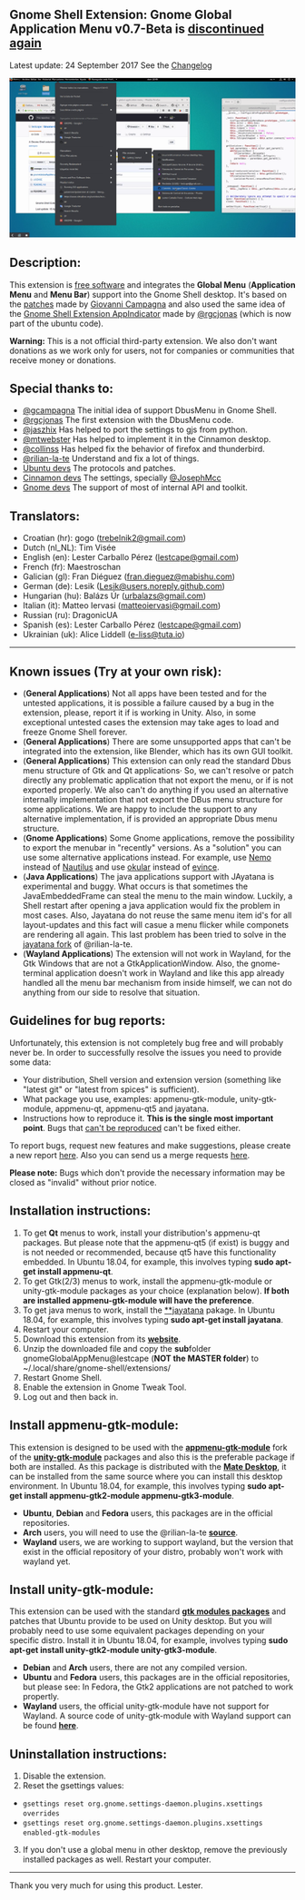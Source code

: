 Gnome Shell Extension: Gnome Global Application Menu v0.7-Beta is [**discontinued again**](https://gitlab.com/lestcape/Gnome-Global-AppMenu/issues/116)
--------------

Latest update: 24 September 2017 See the [Changelog](CHANGELOG)

![](gnomeGlobalAppMenu%40lestcape/Capture.png)

Description:
--------------

This extension is [free software](LICENSE) and integrates the **Global Menu** (**Application Menu** and **Menu Bar**) support into the Gnome Shell desktop.
It's based on the [patches](https://bugzilla.gnome.org/show_bug.cgi?id=652122) made by [Giovanni Campagna](https://gitlab.gnome.org/gcampagna)
and also used the same idea of the [Gnome Shell Extension AppIndicator](https://github.com/ubuntu/gnome-shell-extension-appindicator)
made by [@rgcjonas](https://github.com/rgcjonas) (which is now part of the ubuntu code).

**Warning:** This is a not official third-party extension. We also don't want donations as we work only for users, not for companies or communities that
receive money or donations.<br />

Special thanks to:
--------------

- [@gcampagna](https://gitlab.gnome.org/gcampagna)          The initial idea of support DbusMenu in Gnome Shell.
- [@rgcjonas](https://github.com/rgcjonas)                  The first extension with the DbusMenu code.
- [@jaszhix](https://github.com/jaszhix)                    Has helped to port the settings to gjs from python.
- [@mtwebster](https://github.com/mtwebster)                Has helped to implement it in the Cinnamon desktop.
- [@collinss](https://github.com/collinss)                  Has helped fix the behavior of firefox and thunderbird.
- [@rilian-la-te](https://gitlab.com/rilian-la-te)          Understand and fix a lot of things.
- [Ubuntu devs](https://github.com/ubuntu/)                 The protocols and patches.
- [Cinnamon devs](https://github.com/linuxmint/cinnamon)    The settings, specially [@JosephMcc](https://github.com/JosephMcc/)
- [Gnome devs](https://gitlab.gnome.org/GNOME/gnome-shell)        The support of most of internal API and toolkit.

Translators:
--------------
- Croatian (hr):	gogo (trebelnik2@gmail.com)
- Dutch (nl_NL):  Tim Visée
- English (en):		Lester Carballo Pérez (lestcape@gmail.com)
- French (fr):		Maestroschan
- Galician (gl):  Fran Diéguez (fran.dieguez@mabishu.com)
- German (de):		Lesik (Lesik@users.noreply.github.com)
- Hungarian (hu): Balázs Úr (urbalazs@gmail.com)
- Italian (it):   Matteo Iervasi (matteoiervasi@gmail.com)
- Russian (ru):   DragonicUA
- Spanish (es):		Lester Carballo Pérez (lestcape@gmail.com)
- Ukrainian (uk): Alice Liddell (e-liss@tuta.io)

--------------

Known issues (Try at your own risk):
--------------
* (**General Applications**) Not all apps have been tested and for the untested applications, it is possible a failure caused by a bug in the extension,
please, report it if is working in Unity. Also, in some exceptional untested cases the extension may take ages to load and freeze Gnome Shell forever.
* (**General Applications**) There are some unsupported apps that can't be integrated into the extension, like Blender, which has its own GUI toolkit.
* (**General Applications**) This extension can only read the standard Dbus menu structure of Gtk and Qt applications· So, we can't resolve or patch directly
any problematic application that not export the menu, or if is not exported properly. We also can't do anything if you used an alternative internally
implementation that not export the DBus menu structure for some applications. We are happy to include the support to any alternative implementation,
if is provided an appropriate Dbus menu structure.
* (**Gnome Applications**) Some Gnome applications, remove the possibility to export the menubar in "recently" versions. As a "solution" you can use
some alternative applications instead. For example, use [Nemo](https://github.com/linuxmint/nemo) instead of [Nautilus](https://gitlab.gnome.org/GNOME/nautilus)
and use [okular](https://okular.kde.org) instead of [evince](https://gitlab.gnome.org/GNOME/evince).
* (**Java Applications**) The java applications support with JAyatana is experimental and buggy. 
What occurs is that sometimes the JavaEmbeddedFrame can steal the menu to the main window. Luckily, a Shell restart after opening a java application would fix the problem in most cases.
Also, Jayatana do not reuse the same menu item id's for all layout-updates and this fact will casue a menu flicker while componets are rendering all again.
This last problem has been tried to solve in the [jayatana fork](https://gitlab.com/vala-panel-project/vala-panel-appmenu/tree/master/subprojects/jayatana) of @rilian-la-te.
* (**Wayland Applications**) The extension will not work in Wayland, for the Gtk Windows that are not a GtkApplicationWindow. Also, the gnome-terminal application doesn't work in Wayland and
like this app already handled all the menu bar mechanism from inside himself, we can not do anything from our side to resolve that situation.

Guidelines for bug reports:
--------------
Unfortunately, this extension is not completely bug free and will probably never be.
In order to successfully resolve the issues you need to provide some data:

* Your distribution, Shell version and extension version (something like "latest git" or "latest from spices" is sufficient).
* What package you use, examples: appmenu-gtk-module, unity-gtk-module, appmenu-qt, appmenu-qt5 and jayatana.
* Instructions how to reproduce it. **This is the single most important point**. Bugs that [can't be reproduced](http://xkcd.com/583/) can't be fixed either.

To report bugs, request new features and make suggestions, please create a new report [here](https://gitlab.com/lestcape/Gnome-Global-AppMenu/issues).
Also you can send us a merge requests [here](https://gitlab.com/lestcape/Gnome-Global-AppMenu/merge_requests).

**Please note:** Bugs which don't provide the necessary information may be closed as "invalid" without prior notice.

Installation instructions:
--------------
1. To get **Qt** menus to work, install your distribution's appmenu-qt packages. But please note that the appmenu-qt5 (if exist) is buggy and is not needed or recommended,
because qt5 have this functionality embedded. In Ubuntu 18.04, for example, this involves typing **sudo apt-get install appmenu-qt**.
2. To get Gtk(2/3) menus to work, install the appmenu-gtk-module or unity-gtk-module packages as your choice (explanation below). **If both are installed appmenu-gtk-module will have the preference**.
3. To get java  menus to work, install the [**jayatana](https://code.google.com/archive/p/java-swing-ayatana/) pakage. In Ubuntu 18.04, for example, this involves typing **sudo apt-get install jayatana**.
4. Restart your computer.
5. Download this extension from its [**website**](https://gitlab.com/lestcape/Gnome-Global-AppMenu/-/archive/master/Gnome-Global-AppMenu-master.zip).
6. Unzip the downloaded file and copy the **sub**folder gnomeGlobalAppMenu@lestcape (**NOT the MASTER folder**) to ~/.local/share/gnome-shell/extensions/
7. Restart Gnome Shell.
8. Enable the extension in Gnome Tweak Tool.
9. Log out and then back in.

Install appmenu-gtk-module:
--------------
This extension is designed to be used with the  [**appmenu-gtk-module**](https://gitlab.com/vala-panel-project/vala-panel-appmenu/tree/master/subprojects/appmenu-gtk-module)
fork of the [**unity-gtk-module**](https://launchpad.net/unity-gtk-module) packages and also this is the preferable package if both are installed. As this package is distributed
with the [**Mate Desktop**](https://mate-desktop.org), it can be installed from the same source where you can install this desktop environment. In Ubuntu 18.04, for example,
this involves typing **sudo apt-get install appmenu-gtk2-module appmenu-gtk3-module**.

* **Ubuntu**, **Debian** and **Fedora** users, this packages are in the official repositories.
* **Arch** users, you will need to use the @rilian-la-te [**source**](https://aur.archlinux.org/packages/?SeB=m&K=rilian).
* **Wayland** users, we are working to support wayland, but the version that exist in the official repository of your distro, probably won't work with wayland yet.

Install unity-gtk-module:
--------------
This extension can be used with the standard [**gtk modules packages**](https://launchpad.net/unity-gtk-module) and patches that Ubuntu provide to be used on Unity desktop.
But you will probably need to use some equivalent packages depending on your specific distro. Install it in Ubuntu 18.04, for example, involves typing
**sudo apt-get install unity-gtk2-module unity-gtk3-module**.

* **Debian** and **Arch** users, there are not any compiled version.
* **Ubuntu** and **Fedora** users, this packages are in the official repositories, but please see: In Fedora, the Gtk2 applications are not patched to work propertly.
* **Wayland** users, the official unity-gtk-module have not support for Wayland. A source code of unity-gtk-module with Wayland support can be found [**here**](https://gitlab.com/lestcape/unity-gtk-module).

Uninstallation instructions:
--------------
1. Disable the extension.
2. Reset the gsettings values:
  * ```gsettings reset org.gnome.settings-daemon.plugins.xsettings overrides```
  * ```gsettings reset org.gnome.settings-daemon.plugins.xsettings enabled-gtk-modules```
3. If you don't use a global menu in other desktop, remove the previously installed packages as well.
Restart your computer.

--------------

Thank you very much for using this product.
Lester.
